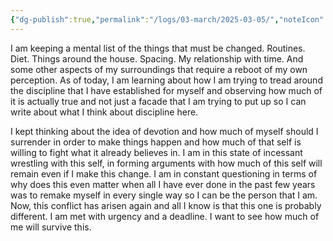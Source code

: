 ```yaml
---
{"dg-publish":true,"permalink":"/logs/03-march/2025-03-05/","noteIcon":"","created":"2025-03-05"}
---
```


I am keeping a mental list of the things that must be changed. Routines. Diet. Things around the house. Spacing. My relationship with time. And some other aspects of my surroundings that require a reboot of my own perception. As of today, I am learning about how I am trying to tread around the discipline that I have established for myself and observing how much of it is actually true and not just a facade that I am trying to put up so I can write about what I think about discipline here.

I kept thinking about the idea of devotion and how much of myself should I surrender in order to make things happen and how much of that self is willing to fight what it already believes in. I am in this state of incessant wrestling with this self, in forming arguments with how much of this self will remain even if I make this change. I am in constant questioning in terms of why does this even matter when all I have ever done in the past few years was to remake myself in every single way so I can be the person that I am. Now, this conflict has arisen again and all I know is that this one is probably different. I am met with urgency and a deadline. I want to see how much of me will survive this.